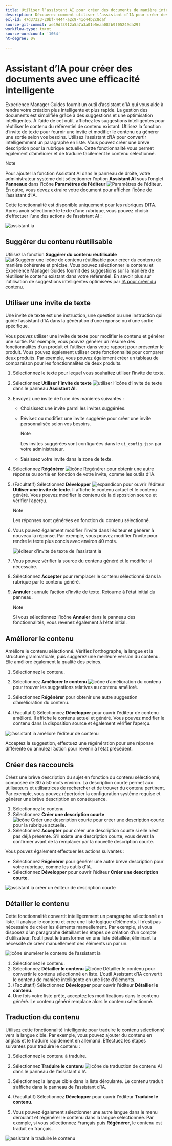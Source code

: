 ```yaml
---
title: Utiliser l’assistant AI pour créer des documents de manière intelligente « »
description: Découvrez comment utiliser l’assistant d’IA pour créer des documents avec une efficacité intelligente dans l’éditeur web.
exl-id: 47d37323-20bf-4444-a2c9-41c44b2c8daf
source-git-commit: ae49df3912a5a7a3a01e5eaa08fb9f05249da29f
workflow-type: tm+mt
source-wordcount: '1054'
ht-degree: 0%

---
```


# Assistant d’IA pour créer des documents avec une efficacité intelligente

Experience Manager Guides fournit un outil d’assistant d’IA qui vous aide à rendre votre création plus intelligente et plus rapide. La gestion des documents est simplifiée grâce à des suggestions et une optimisation intelligentes. À l’aide de cet outil, affichez les suggestions intelligentes pour réutiliser le contenu du référentiel de contenu existant. Utilisez la fonction d’invite de texte pour fournir une invite et modifier le contenu ou générer une sortie selon vos besoins. Utilisez l’assistant d’IA pour convertir intelligemment un paragraphe en liste. Vous pouvez créer une brève description pour la rubrique actuelle. Cette fonctionnalité vous permet également d’améliorer et de traduire facilement le contenu sélectionné.


>[!NOTE]
>
> Pour ajouter la fonction Assistant AI dans le panneau de droite, votre administrateur système doit sélectionner l’option **Assistant AI** sous l’onglet **Panneaux** dans l’icône **Paramètres de l’éditeur** ![Paramètres de l’éditeur](./images/editor_settings_icon.svg).
> En outre, vous devez extraire votre document pour afficher l’icône de l’assistant d’IA.

Cette fonctionnalité est disponible uniquement pour les rubriques DITA. Après avoir sélectionné le texte d’une rubrique, vous pouvez choisir d’effectuer l’une des actions de l’assistant AI :

![assistant ia](./images/ai-assistant-panel.png)



## Suggérer du contenu réutilisable


Utilisez la fonction **Suggérer du contenu réutilisable** ![ai Suggérer une icône ](./images/ai-suggest-reusable-content-icon.svg) de contenu réutilisable pour créer du contenu de manière cohérente et précise. Vous pouvez sélectionner le contenu et Experience Manager Guides fournit des suggestions sur la manière de réutiliser le contenu existant dans votre référentiel.
En savoir plus sur l’utilisation de suggestions intelligentes optimisées par [IA pour créer du contenu](authoring-ai-based-smart-suggestions.md).





## Utiliser une invite de texte


Une invite de texte est une instruction, une question ou une instruction qui guide l’assistant d’IA dans la génération d’une réponse ou d’une sortie spécifique.

Vous pouvez utiliser une invite de texte pour modifier le contenu et générer une sortie.  Par exemple, vous pouvez générer un résumé des fonctionnalités d’un produit et l’utiliser dans votre rapport pour présenter le produit. Vous pouvez également utiliser cette fonctionnalité pour comparer deux produits. Par exemple, vous pouvez également créer un tableau de comparaison pour les fonctionnalités de deux produits.


1. Sélectionnez le texte pour lequel vous souhaitez utiliser l’invite de texte.
1. Sélectionnez **Utiliser l’invite de texte** ![utiliser l’icône d’invite de texte](./images/ai-use-text-prompt.svg)dans le panneau **Assistant AI**.
1. Envoyez une invite de l’une des manières suivantes :

   - Choisissez une invite parmi les invites suggérées.
   - Révisez ou modifiez une invite suggérée pour créer une invite personnalisée selon vos besoins.

     >[!NOTE]
     >
     > Les invites suggérées sont configurées dans le `ui_config.json` par votre administrateur.

   - Saisissez votre invite dans la zone de texte.


1. Sélectionnez **Régénérer** ![icône Régénérer](./images/refresh-icon.svg) pour obtenir une autre réponse ou sortie en fonction de votre invite, comme les outils d’IA.

1. (Facultatif) Sélectionnez **Développer** ![expandicon](./images/expand-icon.svg) pour ouvrir l’éditeur **Utiliser une invite de texte**. Il affiche le contenu actuel et le contenu généré. Vous pouvez modifier le contenu de la disposition source et vérifier l’aperçu.


   >[!NOTE]
   >
   > Les réponses sont générées en fonction du contenu sélectionné.



1. Vous pouvez également modifier l’invite dans l’éditeur et générer à nouveau la réponse. Par exemple, vous pouvez modifier l’invite pour rendre le texte plus concis avec environ 40 mots.

   ![éditeur d’invite de texte de l’assistant ia](./images/ai-assisstant-text-prompt.png)

1. Vous pouvez vérifier la source du contenu généré et le modifier si nécessaire.

1. Sélectionnez **Accepter** pour remplacer le contenu sélectionné dans la rubrique par le contenu généré.
1. **Annuler** : annule l’action d’invite de texte. Retourne à l’état initial du panneau.

   >[!NOTE]
   >
   > Si vous sélectionnez l’icône **Annuler** dans le panneau des fonctionnalités, vous revenez également à l’état initial.

## Améliorer le contenu


Améliore le contenu sélectionné. Vérifiez l’orthographe, la langue et la structure grammaticale, puis suggérez une meilleure version du contenu. Elle améliore également la qualité des peines.

1. Sélectionnez le contenu.
1. Sélectionnez **Améliorer le contenu** ![icône d’amélioration du contenu](./images/ai-improve-icon.svg) pour trouver les suggestions relatives au contenu amélioré.
1. Sélectionnez **Régénérer** pour obtenir une autre suggestion d’amélioration du contenu.

1. (Facultatif) Sélectionnez **Développer** pour ouvrir l’éditeur de contenu amélioré. Il affiche le contenu actuel et généré. Vous pouvez modifier le contenu dans la disposition source et également vérifier l’aperçu.



![l’assistant ia améliore l’éditeur de contenu](./images/ai-assisstant-improve-content.png)

Acceptez la suggestion, effectuez une régénération pour une réponse différente ou annulez l’action pour revenir à l’état précédent.





## Créer des raccourcis

Créez une brève description du sujet en fonction du contenu sélectionné, composée de 30 à 50 mots environ. La description courte permet aux utilisateurs et utilisatrices de rechercher et de trouver du contenu pertinent.
Par exemple, vous pouvez répertorier la configuration système requise et générer une brève description en conséquence.



1. Sélectionnez le contenu.
1. Sélectionnez **Créer une description courte** ![icône Créer une description courte](./images/ai-create-shortdesc-icon.svg) pour créer une description courte pour la rubrique actuelle.
1. Sélectionnez **Accepter** pour créer une description courte si elle n’est pas déjà présente. S’il existe une description courte, vous devez la confirmer avant de la remplacer par la nouvelle description courte.

Vous pouvez également effectuer les actions suivantes :

- Sélectionnez **Régénérer** pour générer une autre brève description pour votre rubrique, comme les outils d’IA.
- Sélectionnez **Développer** pour ouvrir l’éditeur **Créer une description courte**.

![assistant ia créer un éditeur de description courte](./images/ai-assistant-create-short-desc.png)




## Détailler le contenu

Cette fonctionnalité convertit intelligemment un paragraphe sélectionné en liste.  Il analyse le contenu et crée une liste logique d’éléments. Il n’est pas nécessaire de créer les éléments manuellement. Par exemple, si vous disposez d’un paragraphe détaillant les étapes de création d’un compte d’utilisateur, l’outil peut le transformer en une liste détaillée, éliminant la nécessité de créer manuellement des éléments un par un.

![icône énumérer le contenu de l’assistant ia](./images/ai-assisstant-itemise-content.png)



1. Sélectionnez le contenu.
1. Sélectionnez **Détailler le contenu** ![Icône Détailler le contenu](./images/ai-itemize-icon.svg) pour convertir le contenu sélectionné en liste.
L’outil Assistant d’IA convertit le contenu de manière intelligente en une liste d’éléments.
1. (Facultatif) Sélectionnez **Développer** pour ouvrir l’éditeur **Détailler le contenu**.
1. Une fois votre liste prête, acceptez les modifications dans le contenu généré. Le contenu généré remplace alors le contenu sélectionné.



## Traduction du contenu

Utilisez cette fonctionnalité intelligente pour traduire le contenu sélectionné vers la langue cible. Par exemple, vous pouvez ajouter du contenu en anglais et le traduire rapidement en allemand.
Effectuez les étapes suivantes pour traduire le contenu :

1. Sélectionnez le contenu à traduire.
1. Sélectionnez **Traduire le contenu** ![icône de traduction de contenu AI](./images/ai-translate-content-icon.svg) dans le panneau de l’assistant d’IA.
1. Sélectionnez la langue cible dans la liste déroulante. Le contenu traduit s’affiche dans le panneau de l’assistant d’IA.

1. (Facultatif) Sélectionnez **Développer** pour ouvrir l’éditeur **Traduire le contenu**.
1. Vous pouvez également sélectionner une autre langue dans le menu déroulant et régénérer le contenu dans la langue sélectionnée. Par exemple, si vous sélectionnez Français puis **Régénérer**, le contenu est traduit en français.

![assistant ia traduire le contenu](./images/ai-assisstant-translate-content.png)
